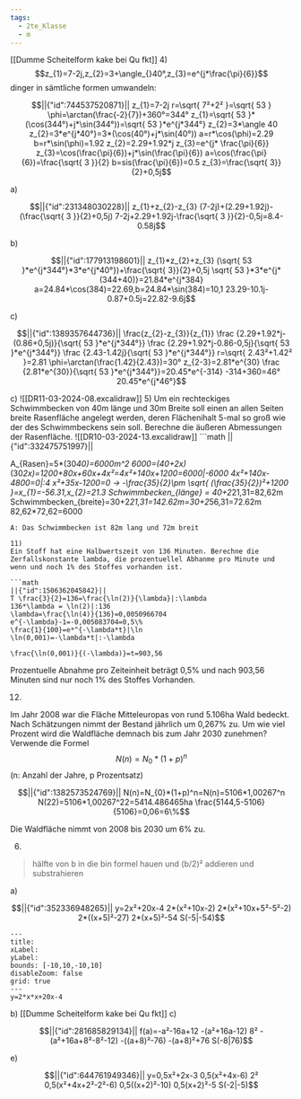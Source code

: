 ```yaml
---
tags:
  - 2te_Klasse
  - m
---
```

[[Dumme Scheitelform kake bei Qu fkt]]
4)
$$z_{1}=7-2j,z_{2}=3+\angle_{}40°,z_{3}=e^{j*\frac{\pi}{6}}$$
dinger in sämtliche formen umwandeln:
```math
||{"id":744537520871}||

z_{1}=7-2j
r=\sqrt{ 7²+2² }=\sqrt{ 53 }
\phi=\arctan(\frac{-2}{7})+360°=344°
z_{1}=\sqrt{ 53 }*(\cos(344°)+j*\sin(344°))=\sqrt{ 53 }*e^{j*344°}
z_{2}=3*\angle 40
z_{2}=3*e^{j*40°}=3*(\cos(40°)+j*\sin(40°))
a=r*\cos(\phi)=2.29
b=r*\sin(\phi)=1.92
z_{2}=2.29+1.92*j
z_{3}=e^{j* \frac{\pi}{6}}
z_{3}=\cos(\frac{\pi}{6})+j*\sin(\frac{\pi}{6})
a=\cos(\frac{\pi}{6})=\frac{\sqrt{ 3 }}{2}
b=sis(\frac{\pi}{6})=0.5
z_{3}=\frac{\sqrt{  3}}{2}+0,5j
```
a)
```math
||{"id":231348030228}||
z_{1}+z_{2}-z_{3}
(7-2j)+(2.29+1.92j)-(\frac{\sqrt{ 3 }}{2}+0,5j)
7-2j+2.29+1.92j-\frac{\sqrt{ 3 }}{2}-0,5j=8.4-0.58j
```
b)
```math
||{"id":177913198601}||

z_{1}*z_{2}+z_{3}
(\sqrt{ 53 }*e^{j*344°}*3*e^{j*40°})+\frac{\sqrt{  3}}{2}+0,5j
\sqrt{ 53 }*3*e^{j*(344+40)}=21.84*e^{j*384}
a=24.84*\cos(384)=22.69,b=24.84*\sin(384)=10,1
23.29-10.1j-0.87+0.5j=22.82-9.6j
```

c)
```math
||{"id":1389357644736}||

\frac{z_{2}-z_{3}}{z_{1}}
\frac {2.29+1.92*j-(0.86+0,5j)}{\sqrt{ 53 }*e^{j*344°}}
\frac {2.29+1.92*j-0.86-0,5j}{\sqrt{ 53 }*e^{j*344°}}
\frac {2.43-1.42j}{\sqrt{ 53 }*e^{j*344°}}
r=\sqrt{ 2.43²+1.42² }=2.81
\phi=\arctan(\frac{1.42}{2.43})=30°
z_{2-3}=2.81*e^{30}
\frac {2.81*e^{30}}{\sqrt{ 53 }*e^{j*344°}}=20.45*e^{-314}
-314+360=46°
20.45*e^{j*46°}
```

<div tabindex='-1'contenteditable='false' class='livePrevPlus'></div>
c)
![[DR11-03-2024-08.excalidraw]]
5)
Um ein rechteckiges Schwimmbecken von 40m länge und 30m Breite soll einen an allen Seiten breite Rasenfläche angelegt werden, deren Flächenihalt 5-mal so groß wie der des Schwimmbeckens sein soll. Berechne die äußeren Abmessungen der Rasenfläche.
![[DR10-03-2024-13.excalidraw]]
```math
||{"id":332475751997}||

A_{Rasen}=5*(30*40)=6000m^2
6000=(40+2x)*(30*2x)=1200+80x+60x+4x²=4x²+140x+1200=6000|-6000
4x²+140x-4800=0|:4 
x²+35x-1200=0 → -\frac{35}{2}\pm \sqrt{ (\frac{35}{2})²+1200 }=x_{1}=-56.31,x_{2}=21.3
Schwimmbecken_{länge} = 40+2*21,31=82,62m
Schwimmbecken_{breite}=30+2*21,31=142.62m=30+2*56,31=72.62m
82,62*72,62=6000
```
A: Das Schwimmbecken ist 82m lang und 72m breit

11)
Ein Stoff hat eine Halbwertszeit von 136 Minuten. Berechne die Zerfallskonstante lambda, die prozentuellel Abhanme pro Minute und wenn und noch 1% des Stoffes vorhanden ist.

```math
||{"id":1506362045842}||
T \frac{3}{2}=136=\frac{\ln(2)}{\lambda}|:\lambda
136*\lambda = \ln(2)|:136
\lambda=\frac{\ln(4)}{136}=0,0050966704
e^{-\lambda}-1=-0,005083704=0,5\%
\frac{1}{100}=e*^{-\lambda*t}|\ln
\ln(0,001)=-\lambda*t|:-\lambda

\frac{\ln(0,001)}{(-\lambda)}=t=903,56
```
Prozentuelle Abnahme pro Zeiteinheit beträgt 0,5% und nach 903,56 Minuten sind nur noch 1% des Stoffes Vorhanden.

12)
Im Jahr 2008 war die Fläche Mitteleuropas von rund 5.106ha Wald bedeckt. Nach Schätzungen nimmt der Bestand jährlich um 0,267% zu. Um wie viel Prozent wird die Waldfläche demnach bis zum Jahr 2030 zunehmen? 
Verwende die Formel $$N(n)=N_{0}*(1+p)^n$$ (n: Anzahl der Jahre, p Prozentsatz)
```math
||{"id":1382573524769}||

N(n)=N_{0}*(1+p)^n=N(n)=5106*1,00267^n
N(22)=5106*1,00267^22=5414.486465ha
\frac{5144,5-5106}{5106}=0,06=6\%
```
Die Waldfläche nimmt von 2008 bis 2030 um 6% zu. 

6)
> hälfte von b in die bin formel hauen und (b/2)² addieren und substrahieren

a)
```math
||{"id":352336948265}||

y=2x²+20x-4
2*(x²+10x-2)
2*(x²+10x+5²-5²-2)
2*((x+5)²-27)
2*(x+5)²-54
S(-5|-54)
```

```functionplot
---
title: 
xLabel: 
yLabel: 
bounds: [-10,10,-10,10]
disableZoom: false
grid: true
---
y=2*x*x+20x-4
```

b)
[[Dumme Scheitelform kake bei Qu fkt]]
c)
```math
||{"id":281685829134}||

f(a)=-a²-16a+12
-(a²+16a-12)
8²
-(a²+16a+8²-8²-12)
-((a+8)²-76)
-(a+8)²+76
S(-8|76)
```

e)
```math
||{"id":644761949346}||

y=0,5x²+2x-3
0,5(x²+4x-6)
2²
0,5(x²+4x+2²-2²-6)
0,5((x+2)²-10)
0,5(x+2)²-5
S(-2|-5)
```
